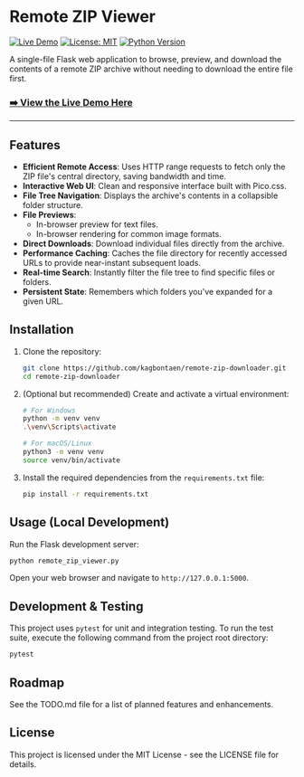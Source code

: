 # Remote ZIP Viewer

[![Live Demo](https://img.shields.io/badge/Live_Demo-Visit-brightgreen)](https://remote-zip-downloader.onrender.com/)
[![License: MIT](https://img.shields.io/badge/License-MIT-yellow.svg)](https://opensource.org/licenses/MIT)
[![Python Version](https://img.shields.io/badge/python-3.7%2B-blue)](https://www.python.org/)

A single-file Flask web application to browse, preview, and download the contents of a remote ZIP archive without needing to download the entire file first.

### [➡️ View the Live Demo Here](https://remote-zip-downloader.onrender.com/)

---

## Features

-   **Efficient Remote Access**: Uses HTTP range requests to fetch only the ZIP file's central directory, saving bandwidth and time.
-   **Interactive Web UI**: Clean and responsive interface built with Pico.css.
-   **File Tree Navigation**: Displays the archive's contents in a collapsible folder structure.
-   **File Previews**:
    -   In-browser preview for text files.
    -   In-browser rendering for common image formats.
-   **Direct Downloads**: Download individual files directly from the archive.
-   **Performance Caching**: Caches the file directory for recently accessed URLs to provide near-instant subsequent loads.
-   **Real-time Search**: Instantly filter the file tree to find specific files or folders.
-   **Persistent State**: Remembers which folders you've expanded for a given URL.

## Installation

1.  Clone the repository:
    ```sh
    git clone https://github.com/kagbontaen/remote-zip-downloader.git
    cd remote-zip-downloader
    ```

2.  (Optional but recommended) Create and activate a virtual environment:
    ```sh
    # For Windows
    python -m venv venv
    .\venv\Scripts\activate

    # For macOS/Linux
    python3 -m venv venv
    source venv/bin/activate
    ```

3.  Install the required dependencies from the `requirements.txt` file:
    ```sh
    pip install -r requirements.txt
    ```

## Usage (Local Development)

Run the Flask development server:
```sh
python remote_zip_viewer.py
```

Open your web browser and navigate to `http://127.0.0.1:5000`.

## Development & Testing

This project uses `pytest` for unit and integration testing. To run the test suite, execute the following command from the project root directory:

```sh
pytest
```

## Roadmap

See the TODO.md file for a list of planned features and enhancements.

## License

This project is licensed under the MIT License - see the LICENSE file for details.